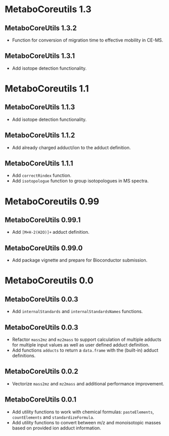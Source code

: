 # MetaboCoreutils 1.3

## MetaboCoreUtils 1.3.2

- Function for conversion of migration time to effective mobility in CE-MS.

## MetaboCoreUtils 1.3.1

- Add isotope detection functionality.

# MetaboCoreutils 1.1

## MetaboCoreUtils 1.1.3

- Add isotope detection functionality.

## MetaboCoreUtils 1.1.2

- Add already charged adduct/ion to the adduct definition.

## MetaboCoreUtils 1.1.1

- Add `correctRindex` function.
- Add `isotopologue` function to group isotopologues in MS spectra.

# MetaboCoreutils 0.99

## MetaboCoreUtils 0.99.1

- Add `[M+H-2(H2O)]+` adduct definition.

## MetaboCoreUtils 0.99.0

- Add package vignette and prepare for Bioconductor submission.

# MetaboCoreutils 0.0

## MetaboCoreUtils 0.0.3

- Add `internalStandards` and `internalStandardsNames` functions.

## MetaboCoreUtils 0.0.3

- Refactor `mass2mz` and `mz2mass` to support calculation of multiple adducts
  for multiple input values as well as user defined adduct definition.
- Add functions `adducts` to return a `data.frame` with the (built-in) adduct
  definitions.

## MetaboCoreUtils 0.0.2

- Vectorize `mass2mz` and `mz2mass` and additional performance improvement.

## MetaboCoreUtils 0.0.1

- Add utility functions to work with chemical formulas: `pasteElements`,
  `countElements` and `standardizeFormula`.
- Add utility functions to convert between m/z and monoisotopic masses based on
  provided ion adduct information.
